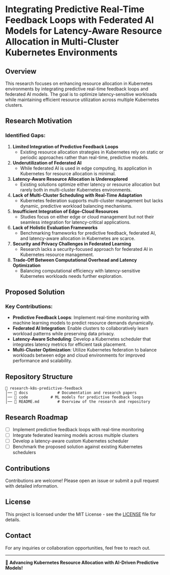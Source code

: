 # Integrating Predictive Real-Time Feedback Loops with Federated AI Models for Latency-Aware Resource Allocation in Multi-Cluster Kubernetes Environments

## Overview
This research focuses on enhancing resource allocation in Kubernetes environments by integrating predictive real-time feedback loops and federated AI models. The goal is to optimize latency-sensitive workloads while maintaining efficient resource utilization across multiple Kubernetes clusters.

## Research Motivation
### Identified Gaps:
1. **Limited Integration of Predictive Feedback Loops**
   - Existing resource allocation strategies in Kubernetes rely on static or periodic approaches rather than real-time, predictive models.
2. **Underutilization of Federated AI**
   - While federated AI is used in edge computing, its application in Kubernetes for resource allocation is minimal.
3. **Latency-Aware Resource Allocation is Underexplored**
   - Existing solutions optimize either latency or resource allocation but rarely both in multi-cluster Kubernetes environments.
4. **Lack of Multi-Cluster Scheduling with Real-Time Adaptation**
   - Kubernetes federation supports multi-cluster management but lacks dynamic, predictive workload balancing mechanisms.
5. **Insufficient Integration of Edge-Cloud Resources**
   - Studies focus on either edge or cloud management but not their seamless integration for latency-critical applications.
6. **Lack of Holistic Evaluation Frameworks**
   - Benchmarking frameworks for predictive feedback, federated AI, and latency-aware allocation in Kubernetes are scarce.
7. **Security and Privacy Challenges in Federated Learning**
   - Research lacks a security-focused approach for federated AI in Kubernetes resource management.
8. **Trade-Off Between Computational Overhead and Latency Optimization**
   - Balancing computational efficiency with latency-sensitive Kubernetes workloads needs further exploration.

## Proposed Solution
### Key Contributions:
- **Predictive Feedback Loops**: Implement real-time monitoring with machine learning models to predict resource demands dynamically.
- **Federated AI Integration**: Enable clusters to collaboratively learn workload patterns while preserving data privacy.
- **Latency-Aware Scheduling**: Develop a Kubernetes scheduler that integrates latency metrics for efficient task placement.
- **Multi-Cluster Optimization**: Utilize Kubernetes federation to balance workloads between edge and cloud environments for improved performance and scalability.

## Repository Structure
```
📂 research-k8s-predictive-feedback
│── 📂 docs             # Documentation and research papers
│── 📂 code          # ML models for predictive feedback loops
│── 📄 README.md        # Overview of the research and repository
```
## Research Roadmap
- [ ] Implement predictive feedback loops with real-time monitoring
- [ ] Integrate federated learning models across multiple clusters
- [ ] Develop a latency-aware custom Kubernetes scheduler
- [ ] Benchmark the proposed solution against existing Kubernetes schedulers

## Contributions
Contributions are welcome! Please open an issue or submit a pull request with detailed information.

## License
This project is licensed under the MIT License - see the [LICENSE](LICENSE) file for details.

## Contact
For any inquiries or collaboration opportunities, feel free to reach out.

---
🚀 **Advancing Kubernetes Resource Allocation with AI-Driven Predictive Models!**
